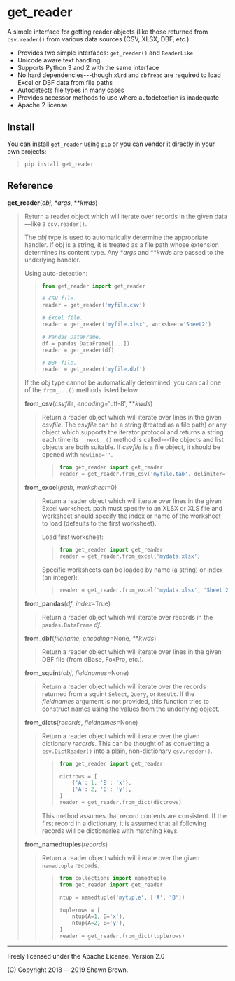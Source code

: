 get_reader
==========

A simple interface for getting reader objects (like those returned from
`csv.reader()` from various data sources (CSV, XLSX, DBF, etc.).

* Provides two simple interfaces: `get_reader()` and `ReaderLike`
* Unicode aware text handling
* Supports Python 3 and 2 with the same interface
* No hard dependencies---though `xlrd` and `dbfread` are required to
  load Excel or DBF data from file paths
* Autodetects file types in many cases
* Provides accessor methods to use where autodetection is inadequate
* Apache 2 license


Install
-------

You can install `get_reader` using `pip` or you can vendor it directly in
your own projects:

> ```shell
> pip install get_reader
> ```


Reference
---------

**get\_reader**(*obj*, \**args*, \*\**kwds*)

> Return a reader object which will iterate over records in the
> given data—like a `csv.reader()`.
>
> The *obj* type is used to automatically determine the appropriate
> handler. If obj is a string, it is treated as a file path whose
> extension determines its content type. Any \**args* and \*\**kwds*
> are passed to the underlying handler.
>
> Using auto-detection:
>
>> ```python
>> from get_reader import get_reader
>>
>> # CSV file.
>> reader = get_reader('myfile.csv')
>>
>> # Excel file.
>> reader = get_reader('myfile.xlsx', worksheet='Sheet2')
>>
>> # Pandas DataFrame.
>> df = pandas.DataFrame([...])
>> reader = get_reader(df)
>>
>> # DBF file.
>> reader = get_reader('myfile.dbf')
>> ```
>
> If the *obj* type cannot be automatically determined, you can call one
> of the `from_...()` methods listed below.
>
>
> **from\_csv**(*csvfile*, *encoding*='utf-8', \*\**kwds*)
>
>> Return a reader object which will iterate over lines in the
>> given *csvfile*. The *csvfile* can be a string (treated as a
>>  file path) or any object which supports the iterator protocol
>> and returns a string each time its `__next__()` method is
>> called---file objects and list objects are both suitable. If
>> *csvfile* is a file object, it should be opened with `newline=''`.
>>
>>> ```python
>>> from get_reader import get_reader
>>> reader = get_reader.from_csv('myfile.tab', delimiter='\t')
>>> ```
>
>
> **from\_excel**(*path*, *worksheet*=0)
>
>> Return a reader object which will iterate over lines in the given Excel
>> worksheet. path must specify to an XLSX or XLS file and worksheet should
>> specify the index or name of the worksheet to load (defaults to the first
>> worksheet).
>>
>> Load first worksheet:
>>
>>> ```python
>>> from get_reader import get_reader
>>> reader = get_reader.from_excel('mydata.xlsx')
>>> ```
>>
>> Specific worksheets can be loaded by name (a string) or index
>> (an integer):
>>
>>> ```python
>>> reader = get_reader.from_excel('mydata.xlsx', 'Sheet 2')
>>> ```
>
>
> **from\_pandas**(*df*, *index*=True)
>
>> Return a reader object which will iterate over records in
>> the `pandas.DataFrame` *df*.
>
>
> **from\_dbf**(*filename*, *encoding*=None, \*\**kwds*)
>
>> Return a reader object which will iterate over lines in the given
>> DBF file (from dBase, FoxPro, etc.).
>
>
> **from\_squint**(*obj*, *fieldnames*=None)
>
>> Return a reader object which will iterate over the records returned from
>> a squint `Select`, `Query`, or `Result`. If the *fieldnames* argument is
>> not provided, this function tries to construct names using the values from
>> the underlying object.
>
>
> **from\_dicts**(*records*, *fieldnames*=None)
>
>> Return a reader object which will iterate over the given
>>  dictionary *records*. This can be thought of as converting a
>>  `csv.DictReader()` into a plain, non-dictionary `csv.reader()`.
>>
>>> ```python
>>> from get_reader import get_reader
>>>
>>> dictrows = [
>>>     {'A': 1, 'B': 'x'},
>>>     {'A': 2, 'B': 'y'},
>>> ]
>>> reader = get_reader.from_dict(dictrows)
>>> ```
>>
>> This method assumes that record contents are consistent. If the first record
>> in a dictionary, it is assumed that all following records will be dictionaries
>> with matching keys.
>
>
> **from\_namedtuples**(*records*)
>
>> Return a reader object which will iterate over the given
>> `namedtuple` records.
>>
>>> ```python
>>> from collections import namedtuple
>>> from get_reader import get_reader
>>>
>>> ntup = namedtuple('mytuple', ['A', 'B'])
>>>
>>> tuplerows = [
>>>     ntup(A=1, B='x'),
>>>     ntup(A=2, B='y'),
>>> ]
>>> reader = get_reader.from_dict(tuplerows)
>>> ```

------------------------------------

Freely licensed under the Apache License, Version 2.0

(C) Copyright 2018 -- 2019 Shawn Brown.
